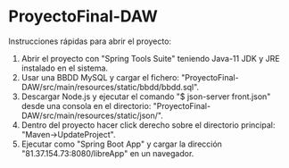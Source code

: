 # ProyectoFinal-DAW

Instrucciones rápidas para abrir el proyecto:
1. Abrir el proyecto con "Spring Tools Suite" teniendo Java-11 JDK y JRE instalado en el sistema.
2. Usar una BBDD MySQL y cargar el fichero: "ProyectoFinal-DAW/src/main/resources/static/bbdd/bbdd.sql".
3. Descargar Node.js y ejecutar el comando "$ json-server front.json" desde una consola en el directorio: "ProyectoFinal-DAW/src/main/resources/static/json/".
4. Dentro del proyecto hacer click derecho sobre el directorio principal: "Maven->UpdateProject".
5. Ejecutar como "Spring Boot App" y cargar la dirección "81.37.154.73:8080/libreApp" en un navegador.

